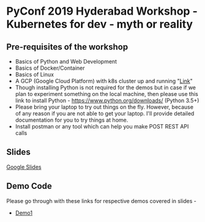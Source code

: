 # PyConf 2019 Hyderabad Workshop - Kubernetes for dev - myth or reality

## Pre-requisites of the workshop

* Basics of Python and Web Development
* Basics of Docker/Container
* Basics of Linux
* A GCP (Google Cloud Platform) with k8s cluster up and running "[Link](https://cloud.google.com/kubernetes-engine/docs/how-to/creating-a-cluster)"
* Though installing Python is not required for the demos but in case if we plan to experiment something on the local machine, then please use this link to install Python - https://www.python.org/downloads/ (Python 3.5+)
* Please bring your laptop to try out things on the fly. However, because of any reason if you are not able to get your laptop. I'll provide detailed documentation for you to try things at home.
* Install postman or any tool which can help you make POST REST API calls

## Slides

[Google Slides](https://docs.google.com/presentation/d/11ft5W8IKjQJNX7u1JjtkK1S-UHiIwMEIngALvc99VJc/edit?usp=sharing)

## Demo Code

Please go through with these links for respective demos covered in slides -

* [Demo1](https://github.com/vikasit12/PyConf2019-k8s-workshop/blob/master/demo1/README.md)
